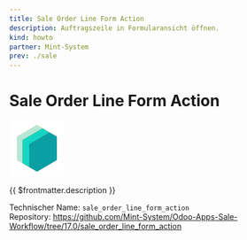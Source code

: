 ```yaml
---
title: Sale Order Line Form Action
description: Auftragszeile in Formularansicht öffnen.
kind: howto
partner: Mint-System
prev: ./sale
---
```


# Sale Order Line Form Action

![icon_oms_box](attachments/icons_odoo_mint_system.png)

{{ $frontmatter.description }}

Technischer Name: `sale_order_line_form_action`\
Repository: <https://github.com/Mint-System/Odoo-Apps-Sale-Workflow/tree/17.0/sale_order_line_form_action>
